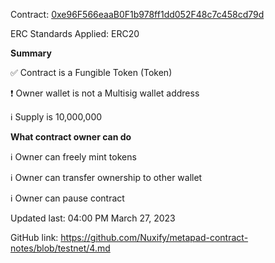 Contract: [0xe96F566eaaB0F1b978ff1dd052F48c7c458cd79d](https://mumbai.polygonscan.com/address/0xe96F566eaaB0F1b978ff1dd052F48c7c458cd79d#code)

ERC Standards Applied: ERC20

**Summary**

✅ Contract is a Fungible Token (Token)

❗ Owner wallet is not a Multisig wallet address

ℹ️ Supply is 10,000,000

**What contract owner can do**

ℹ️ Owner can freely mint tokens 

ℹ️ Owner can transfer ownership to other wallet

ℹ️ Owner can pause contract

Updated last: 04:00 PM March 27, 2023

GitHub link: https://github.com/Nuxify/metapad-contract-notes/blob/testnet/4.md